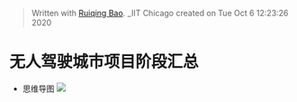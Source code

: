 


> Written with [Ruiqing Bao](). _IIT Chicago created on Tue Oct  6 12:23:26 2020

# 无人驾驶城市项目阶段汇总
* 思维导图
![](https://github.com/richieBao/python-urbanPlanning/blob/master/images/sumUp-driverlessCityProject_explorationInFuture_richie_20200919_s.jpg)

## 
<!--stackedit_data:
eyJoaXN0b3J5IjpbNDg4NjAyMDY3LDc5ODM3MjUxMywtNTI4NT
gzMTA2LDEzMjY5ODEwNTcsNzMwOTk4MTE2XX0=
-->
